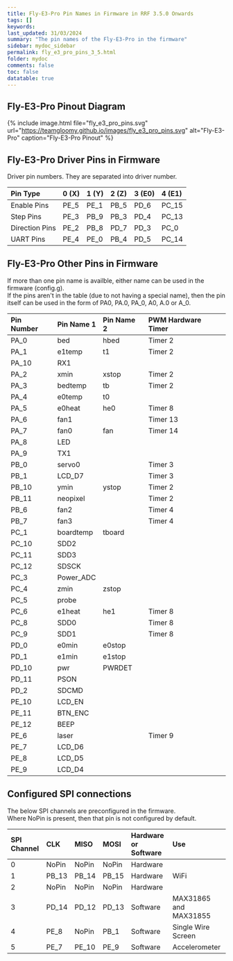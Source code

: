 ```yaml
---
title: Fly-E3-Pro Pin Names in Firmware in RRF 3.5.0 Onwards
tags: []
keywords: 
last_updated: 31/03/2024
summary: "The pin names of the Fly-E3-Pro in the firmware"
sidebar: mydoc_sidebar
permalink: fly_e3_pro_pins_3_5.html
folder: mydoc
comments: false
toc: false
datatable: true
---
```


## Fly-E3-Pro Pinout Diagram

{% include image.html file="fly_e3_pro_pins.svg" url="https://teamgloomy.github.io/images/fly_e3_pro_pins.svg" alt="Fly-E3-Pro" caption="Fly-E3-Pro Pinout" %}

## Fly-E3-Pro Driver Pins in Firmware

Driver pin numbers. They are separated into driver number.

<div class="datatable-begin"></div>

|Pin Type|0 (X)|1 (Y)|2 (Z)|3 (E0)|4 (E1)|
| :------------- |:-------------|:-------------|:-------------|:-------------|:-------------|
|Enable Pins|PE_5|PE_1|PB_5|PD_6|PC_15|
|Step Pins|PE_3|PB_9|PB_3|PD_4|PC_13|
|Direction Pins|PE_2|PB_8|PD_7|PD_3|PC_0|
|UART Pins|PE_4|PE_0|PB_4|PD_5|PC_14|

<div class="datatable-end"></div>

## Fly-E3-Pro Other Pins in Firmware

If more than one pin name is availble, either name can be used in the firmware (config.g).  
If the pins aren't in the table (due to not having a special name), then the pin itself can be used in the form of PA0, PA.0, PA_0, A0, A.0 or A_0.  

<div class="datatable-begin"></div>

|Pin Number|Pin Name 1|Pin Name 2|PWM Hardware Timer|
| :------------- |:-------------|:-------------|:-------------|
|PA_0|bed|hbed|Timer 2|
|PA_1|e1temp|t1|Timer 2|
|PA_10|RX1|||
|PA_2|xmin|xstop|Timer 2|
|PA_3|bedtemp|tb|Timer 2|
|PA_4|e0temp|t0||
|PA_5|e0heat|he0|Timer 8|
|PA_6|fan1||Timer 13|
|PA_7|fan0|fan|Timer 14|
|PA_8|LED|||
|PA_9|TX1|||
|PB_0|servo0||Timer 3|
|PB_1|LCD_D7||Timer 3|
|PB_10|ymin|ystop|Timer 2|
|PB_11|neopixel||Timer 2|
|PB_6|fan2||Timer 4|
|PB_7|fan3||Timer 4|
|PC_1|boardtemp|tboard||
|PC_10|SDD2|||
|PC_11|SDD3|||
|PC_12|SDSCK|||
|PC_3|Power_ADC|||
|PC_4|zmin|zstop||
|PC_5|probe|||
|PC_6|e1heat|he1|Timer 8|
|PC_8|SDD0||Timer 8|
|PC_9|SDD1||Timer 8|
|PD_0|e0min|e0stop||
|PD_1|e1min|e1stop||
|PD_10|pwr| PWRDET||
|PD_11|PSON|||
|PD_2|SDCMD|||
|PE_10|LCD_EN|||
|PE_11|BTN_ENC|||
|PE_12|BEEP|||
|PE_6|laser||Timer 9|
|PE_7|LCD_D6|||
|PE_8|LCD_D5|||
|PE_9|LCD_D4|||

<div class="datatable-end"></div>

## Configured SPI connections

The below SPI channels are preconfigured in the firmware.  
Where NoPin is present, then that pin is not configured by default.  

<div class="datatable-begin"></div>

|SPI Channel| CLK | MISO | MOSI | Hardware or Software | Use |
| :------------- |:-------------|:-------------|:-------------|:-------------|:-------------|
|0|NoPin|NoPin|NoPin|Hardware||
|1|PB_13|PB_14|PB_15|Hardware|WiFi|
|2|NoPin|NoPin|NoPin|Hardware||
|3|PD_14|PD_12|PD_13|Software|MAX31865 and MAX31855|
|4|PE_8|NoPin|PB_1|Software|Single Wire Screen|
|5|PE_7|PE_10|PE_9|Software|Accelerometer|

<div class="datatable-end"></div>
